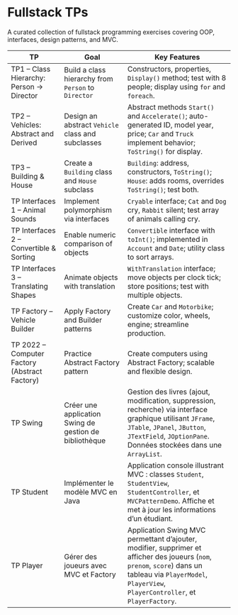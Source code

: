 # Fullstack TPs

A curated collection of fullstack programming exercises covering OOP, interfaces, design patterns, and MVC.  

| TP | Goal | Key Features |
|----|------|--------------|
| TP1 – Class Hierarchy: Person → Director | Build a class hierarchy from `Person` to `Director` | Constructors, properties, `Display()` method; test with 8 people; display using `for` and `foreach`. |
| TP2 – Vehicles: Abstract and Derived | Design an abstract `Vehicle` class and subclasses | Abstract methods `Start()` and `Accelerate()`; auto-generated ID, model year, price; `Car` and `Truck` implement behavior; `ToString()` for display. |
| TP3 – Building & House | Create a `Building` class and `House` subclass | `Building`: address, constructors, `ToString()`; `House`: adds rooms, overrides `ToString()`; test both. |
| TP Interfaces 1 – Animal Sounds | Implement polymorphism via interfaces | `Cryable` interface; `Cat` and `Dog` cry, `Rabbit` silent; test array of animals calling cry. |
| TP Interfaces 2 – Convertible & Sorting | Enable numeric comparison of objects | `Convertible` interface with `toInt()`; implemented in `Account` and `Date`; utility class to sort arrays. |
| TP Interfaces 3 – Translating Shapes | Animate objects with translation | `WithTranslation` interface; move objects per clock tick; store positions; test with multiple objects. |
| TP Factory – Vehicle Builder | Apply Factory and Builder patterns | Create `Car` and `Motorbike`; customize color, wheels, engine; streamline production. |
| TP 2022 – Computer Factory (Abstract Factory) | Practice Abstract Factory pattern | Create computers using Abstract Factory; scalable and flexible design. |
| TP Swing | Créer une application Swing de gestion de bibliothèque | Gestion des livres (ajout, modification, suppression, recherche) via interface graphique utilisant `JFrame`, `JTable`, `JPanel`, `JButton`, `JTextField`, `JOptionPane`. Données stockées dans une `ArrayList`. |
| TP Student | Implémenter le modèle MVC en Java | Application console illustrant MVC : classes `Student`, `StudentView`, `StudentController`, et `MVCPatternDemo`. Affiche et met à jour les informations d’un étudiant. |
| TP Player | Gérer des joueurs avec MVC et Factory | Application Swing MVC permettant d’ajouter, modifier, supprimer et afficher des joueurs (`nom`, `prenom`, `score`) dans un tableau via `PlayerModel`, `PlayerView`, `PlayerController`, et `PlayerFactory`. |
